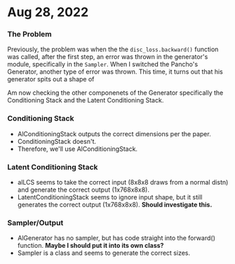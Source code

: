 # Aug 28, 2022

### The Problem
Previously, the problem was when the the `disc_loss.backward()` function was called, after the first step, 
an error was thrown in the generator's module, specifically in the `Sampler`. When I switched the Pancho's 
Generator, another type of error was thrown. This time, it turns out that his generator spits out a shape of

Am now checking the other componenets of the Generator
specifically the Conditioning Stack and the Latent Conditioning Stack.

### Conditioning Stack
* AlConditioningStack outputs the correct dimensions per the paper.
* ConditioningStack doesn't.
* Therefore, we'll use AlConditioningStack.

### Latent Conditioning Stack
* alLCS seems to take the correct input (8x8x8 draws from a normal distn) 
and generate the correct output (1x768x8x8).
* LatentConditioningStack seems to ignore input shape, 
but it still generates the correct output (1x768x8x8). **Should investigate this.**


### Sampler/Output
* AlGenerator has no sampler, but has code straight into the forward() function. **Maybe I should put it into its own class?**
* Sampler is a class and seems to generate the correct sizes.




